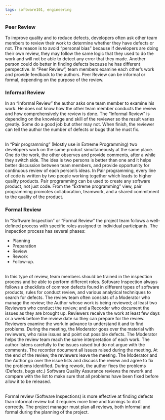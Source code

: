 ```yaml
---
tags: software101, engineering
---
```


### Peer Review
To improve quality and to reduce defects, developers often ask other team members to review their work to determine whether they have defects or not. The reason is to avoid “personal bias” because if developers are doing their own review, they may follow the same logic that they used to do the work and will not be able to detect any error that they made. Another person could do better in finding defects because he has different perspective. In “Peer Review”, team members examine each other’s work and provide feedback to the authors. Peer Review can be informal or formal, depending on the purpose of the review.

### Informal Review

In an “Informal Review” the author asks one team member to examine his work. He does not know how the other team member conducts the review and how comprehensively the review is done. The “Informal Review” is depending on the knowledge and skill of the reviewer so the result varies greatly. Some do a good job but other may not. When finish, the reviewer can tell the author the number of defects or bugs that he must fix.

\
In “Pair programming” (Mostly use in Extreme Programming) two developers work on the same product simultaneously at the same place. One do the work, the other observes and provide comments, after a while they switch side.  The idea is two persons is better than one and it helps better discussion between team members, and provide opportunity for continuous review of each person’s ideas. In Pair programming, every line of code is written by two people working together which leads to higher quality products. Pair programming can be used to create any software product, not just code. From the “Extreme programming” view, pair programming promotes collaboration, teamwork, and a shared commitment to the quality of the product.

### Formal Review

In “Software Inspection” or “Formal Review” the project team follows a well-defined process with specific roles assigned to individual participants. The inspection process has several phases: 
* Planning
* Preparation
* Review
* Rework
* Follow-up. 


\
In this type of review, team members should be trained in the inspection process and be able to perform different roles. Software Inspection always follows a checklists of common defects found in different types of software products, rules for conduct review, and various analytical techniques to search for defects. The review team often consists of a Moderator who manage the review; the Author whose work is being reviewed; at least two Reviewers who conduct the review; and a Recorder who document the issues as they are brought up. Reviewers receive the work at least few days or a week before the review date so they can prepare for the review. Reviewers examine the work in advance to understand it and to find problems. During the meeting, the Moderator goes over the material with reviewers, who raise issues and point out possible defects. The Moderator helps the review team reach the same interpretation of each work. The author listens carefully to the issues raised but do not argue with the comments. The recorder document all issues raised during the meeting. At the end of the review, the reviewers leave the meeting. The Moderator and the Author go over the issue lists and discuss the review and agree to fix the problems identified. During rework, the author fixes the problems (Defects, bugs etc.) Software Quality Assurance reviews the rework and compare with the list to make sure that all problems have been fixed before allow it to be released.

\
Formal review (Software Inspections) is more effective at finding defects than informal review but it requires more time and trainings to do it correctly. The project manager must plan all reviews, both informal and formal during the planning of the project.